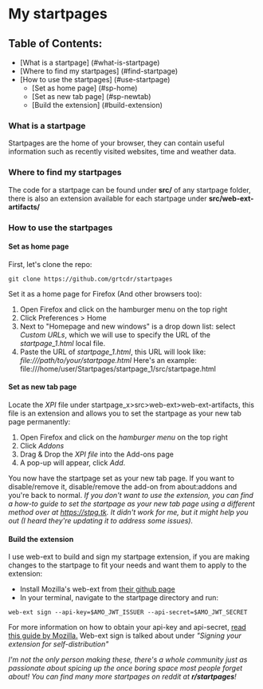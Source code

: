 # My startpages

## Table of Contents:
- [What is a startpage] (#what-is-startpage)
- [Where to find my startpages] (#find-startpage)
- [How to use the startpages] (#use-startpage)
	- [Set as home page] (#sp-home)
	- [Set as new tab page] (#sp-newtab)
	- [Build the extension] (#build-extension)

### What is a startpage

Startpages are the home of your browser, they can contain useful information such as recently visited websites, time and weather data.

### Where to find my startpages

The code for a startpage can be found under __src/__ of any startpage folder, there is also an extension available for each startpage under __src/web-ext-artifacts/__

### How to use the startpages
#### Set as home page
First, let's clone the repo:
```
git clone https://github.com/grtcdr/startpages
```
Set it as a home page for Firefox (And other browsers too):
1. Open Firefox and click on the hamburger menu on the top right
2. Click Preferences > Home
3. Next to "Homepage and new windows" is a drop down list: select _Custom URLs_, which we will use to specify the URL of the _startpage_1.html_ local file.
4. Paste the URL of _startpage_1.html_, this URL will look like: _file:///path/to/your/startpage.html_
Here's an example: file:///home/user/Startpages/startpage_1/src/startpage.html

#### Set as new tab page
Locate the _XPI_ file under startpage_x>src>web-ext>web-ext-artifacts, this file is an extension and allows you to set the startpage as your new tab page permanently:
1. Open Firefox and click on the _hamburger menu_ on the top right
2. Click _Addons_
3. Drag & Drop the _XPI file_ into the Add-ons page
4. A pop-up will appear, click _Add_.

You now have the startpage set as your new tab page. If you want to disable/remove it, disable/remove the add-on from about:addons and you're back to normal.
_If you don't want to use the extension, you can find a how-to guide to set the startpage as your new tab page using a different method over at https://stpg.tk. 
It didn't work for me, but it might help you out (I heard they're updating it to address some issues)._

#### Build the extension
I use web-ext to build and sign my startpage extension, if you are making changes to the startpage to fit your 
needs and want them to apply to the extension:
- Install Mozilla's web-ext from [their github page](https://github.com/mozilla/web-ext)
- In your terminal, navigate to the startpage directory and run:
```
web-ext sign --api-key=$AMO_JWT_ISSUER --api-secret=$AMO_JWT_SECRET
```
For more information on how to obtain your api-key and api-secret, [read this guide by Mozilla.](https://extensionworkshop.com/documentation/develop/getting-started-with-web-ext/)
Web-ext sign is talked about under _"Signing your extension for self-distribution"_

_I'm not the only person making these, there's a whole community just as passionate about spicing up the once boring space most people forget about! You can find many more startpages on reddit at **r/startpages**!_

